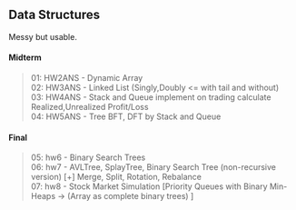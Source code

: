 ## Data Structures
Messy but usable.

#### Midterm
> 01: HW2ANS - Dynamic Array <br>
> 02: HW3ANS - Linked List (Singly,Doubly <= with tail and without) <br>
> 03: HW4ANS - Stack and Queue implement on trading calculate Realized,Unrealized Profit/Loss <br>
> 04: HW5ANS - Tree BFT, DFT by Stack and Queue <br>

#### Final
> 05: hw6 - Binary Search Trees<br>
> 06: hw7 - AVLTree, SplayTree, Binary Search Tree (non-recursive version) [+] Merge, Split, Rotation, Rebalance <br>
> 07: hw8 - Stock Market Simulation [Priority Queues with Binary Min-Heaps -> (Array as complete binary trees) ]
